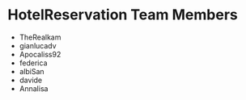# HotelReservation Team Members
- TheRealkam
- gianlucadv
- Apocaliss92
- federica
- albiSan
- davide
- Annalisa
